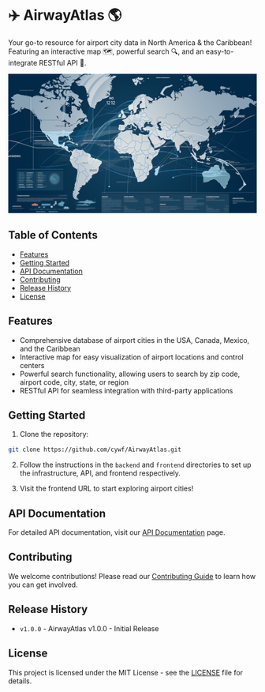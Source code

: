 # ✈️ AirwayAtlas 🌎

Your go-to resource for airport city data in North America & the Caribbean! Featuring an interactive map 🗺️, powerful search 🔍, and an easy-to-integrate RESTful API 🚀.

![alt text](frontend/assets/airwayatlas_img_3.png)

## Table of Contents

- [Features](#features)
- [Getting Started](#getting-started)
- [API Documentation](#api-documentation)
- [Contributing](#contributing)
- [Release History](#release-history)
- [License](#license)

## Features

- Comprehensive database of airport cities in the USA, Canada, Mexico, and the Caribbean
- Interactive map for easy visualization of airport locations and control centers
- Powerful search functionality, allowing users to search by zip code, airport code, city, state, or region
- RESTful API for seamless integration with third-party applications

## Getting Started

1. Clone the repository:

```bash
git clone https://github.com/cywf/AirwayAtlas.git
```

2. Follow the instructions in the `backend` and `frontend` directories to set up the infrastructure, API, and frontend respectively.

3. Visit the frontend URL to start exploring airport cities!

## API Documentation

For detailed API documentation, visit our [API Documentation](#) page.

## Contributing

We welcome contributions! Please read our [Contributing Guide](CONTRIBUTING.md) to learn how you can get involved.

## Release History

- `v1.0.0` - AirwayAtlas v1.0.0 - Initial Release

## License

This project is licensed under the MIT License - see the [LICENSE](LICENSE) file for details.
